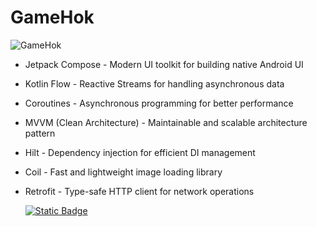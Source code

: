 # GameHok

![GameHok](https://github.com/user-attachments/assets/8336ee4d-66ce-430b-8d22-b98a4e763de8)

- Jetpack Compose - Modern UI toolkit for building native Android UI
- Kotlin Flow - Reactive Streams for handling asynchronous data
- Coroutines - Asynchronous programming for better performance
- MVVM (Clean Architecture) - Maintainable and scalable architecture pattern
- Hilt - Dependency injection for efficient DI management
- Coil - Fast and lightweight image loading library
- Retrofit - Type-safe HTTP client for network operations

  [![Static Badge](https://img.shields.io/badge/GameHok-APK-red?logo=android)](https://github.com/shalenMathew/GameHok/releases)


